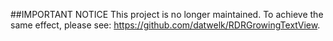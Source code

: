 ##IMPORTANT NOTICE
This project is no longer maintained. To achieve the same effect, please see: https://github.com/datwelk/RDRGrowingTextView.
